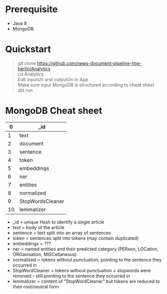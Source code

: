 # Prerequisite
+ Java 8
+ MongoDB

# Quickstart

> git clone https://github.com/news-document-pipeline-htw-berlin/Analytics \
> cd Analytics\
> Edit inputUri and outputUri in App\
> Make sure input MongoDB is structured according to cheat sheet \
> sbt run

# MongoDB Cheat sheet

| 0    |    _id  |
| ---- | ---- |
| 1    |  text    |
| 2    |  document    |
| 3    |  sentence   |
| 4    |  token|
| 5    |  embeddings    |
| 6    |  ner    |
| 7    |  entities    |
| 8    |  normalized    |
| 9    |  StopWordsCleaner    |
| 10   |  lemmatizer    |

+ _id = unique Hash to identify a single article 
+ text = body of the article 
+ sentence = text split into an array of sentences 
+ token = sentences split into tokens (may contain duplicated) 
+ embeddings = ???
+ ner = named entities and their predicted category (PERson, LOCation, ORGanisation, MISCellaneous)  
+ normalized = tokens without punctuation, pointing to the sentence they occurred in
+ StopWordCleaner = tokens without punctuation + stopwords were removed - still pointing to the sentence they occurred in
+ lemmatizer = content of "StopWordCleaner" but tokens are reduced to their root/neutral form

